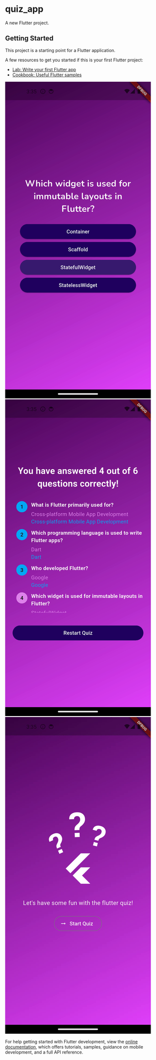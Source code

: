 # quiz_app

A new Flutter project.

## Getting Started

This project is a starting point for a Flutter application.

A few resources to get you started if this is your first Flutter project:

- [Lab: Write your first Flutter app](https://docs.flutter.dev/get-started/codelab)
- [Cookbook: Useful Flutter samples](https://docs.flutter.dev/cookbook)

![App Screenshot](assets/images/vlcsnap-2025-08-09-13h34m36s095.png)
![App Screenshot](assets/images/vlcsnap-2025-08-09-13h34m41s823.png)
![App Screenshot](assets/images/vlcsnap-2025-08-09-13h36m15s773.png)

For help getting started with Flutter development, view the
[online documentation](https://docs.flutter.dev/), which offers tutorials,
samples, guidance on mobile development, and a full API reference.
